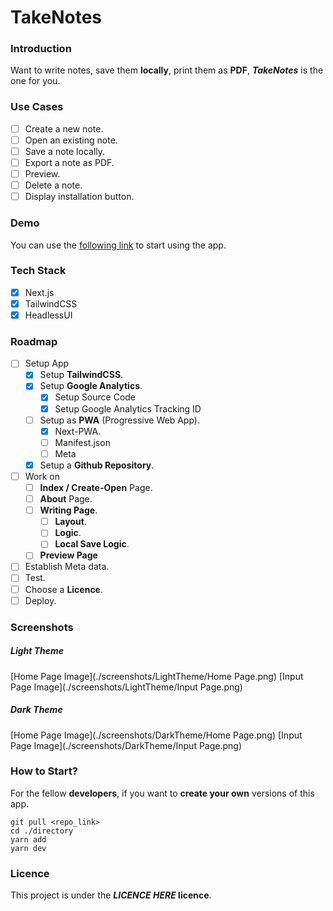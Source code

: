 # TakeNotes

### Introduction

Want to write notes, save them **locally**, print them as **PDF**, **_TakeNotes_** is the one for you.

### Use Cases

- [ ] Create a new note.
- [ ] Open an existing note.
- [ ] Save a note locally.
- [ ] Export a note as PDF.
- [ ] Preview.
- [ ] Delete a note.
- [ ] Display installation button.

### Demo

You can use the [following link](https://google.dz/) to start using the app.

### Tech Stack

- [x] Next.js
- [x] TailwindCSS
- [x] HeadlessUI

### Roadmap

- [ ] Setup App
  - [x] Setup **TailwindCSS**.
  - [x] Setup **Google Analytics**.
    - [x] Setup Source Code
    - [x] Setup Google Analytics Tracking ID
  - [ ] Setup as **PWA** (Progressive Web App).
    - [x] Next-PWA.
    - [ ] Manifest.json
    - [ ] Meta
  - [x] Setup a **Github Repository**.
- [ ] Work on
  - [ ] **Index / Create-Open** Page.
  - [ ] **About** Page.
  - [ ] **Writing Page**.
    - [ ] **Layout**.
    - [ ] **Logic**.
    - [ ] **Local Save Logic**.
  - [ ] **Preview Page**
- [ ] Establish Meta data.
- [ ] Test.
- [ ] Choose a **Licence**.
- [ ] Deploy.

### Screenshots

##### Light Theme

[Home Page Image](./screenshots/LightTheme/Home Page.png)
[Input Page Image](./screenshots/LightTheme/Input Page.png)

##### Dark Theme

[Home Page Image](./screenshots/DarkTheme/Home Page.png)
[Input Page Image](./screenshots/DarkTheme/Input Page.png)

### How to Start?

For the fellow **developers**, if you want to **create your own** versions of this app.

    git pull <repo_link>
    cd ./directory
    yarn add
    yarn dev

### Licence

This project is under the **_LICENCE HERE_ licence**.

